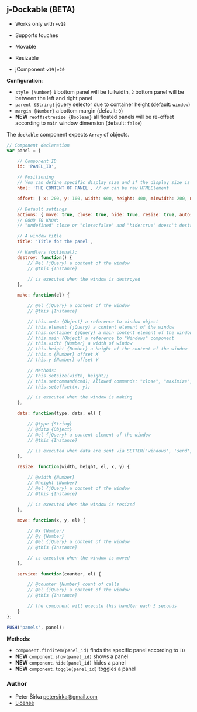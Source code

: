 ## j-Dockable (BETA)

- Works only with `+v18`
- Supports touches
- Movable
- Resizable

- jComponent `v19|v20`

__Configuration__:

- `style {Number}` `1` bottom panel will be fullwidth, `2` bottom panel will be between the left and right panel
- `parent {String}` jquery selector due to container height (default: `window`)
- `margin {Number}` a bottom margin (default: `0`)
- __NEW__ `reoffsetresize {Boolean}` all floated panels will be re-offset according to `main` window dimension (default: `false`)

The `dockable` component expects `Array` of objects.

```javascript
// Component declaration
var panel = {

	// Component ID
	id: 'PANEL_ID',

	// Positioning
	// You can define specific display size and if the display size is not specified then the window tries to find a size for larger display
	html: 'THE CONTENT OF PANEL', // or can be raw HTMLElement

	offset: { x: 200, y: 100, width: 600, height: 400, minwidth: 200, minheight: 200, maxwidth: 1000, maxheight: 1000, dockminwidth: 200, dockminheight: 200, dockmaxwidth: 400, dockmaxheight: 400 }, // minwidth, maxwidth, maxheight, minheight, dockminheight, dockminwidth, dockmaxheight, dockmaxwidth are optional

	// Default settings
	actions: { move: true, close: true, hide: true, resize: true, autosave: false, resizeX: true, resizeY: true },
	// GOOD TO KNOW:
	// "undefined" close or "close:false" and "hide:true" doesn't destroy the instance of panel (it will be hidden only)

	// A window title
	title: 'Title for the panel',

	// Handlers (optional):
	destroy: function() {
		// @el {jQuery} a content of the window
		// @this {Instance}

		// is executed when the window is destroyed
	},

	make: function(el) {

		// @el {jQuery} a content of the window
		// @this {Instance}

		// this.meta {Object} a reference to window object
		// this.element {jQuery} a content element of the window
		// this.container {jQuery} a main content element of the window
		// this.main {Object} a reference to "Windows" component
		// this.width {Number} a width of window
		// this.height {Number} a height of the content of the window
		// this.x {Number} offset X
		// this.y {Number} offset Y

		// Methods:
		// this.setsize(width, height);
		// this.setcommand(cmd); Allowed commands: "close", "maximize", "resetmaximize", "togglemaximize", "minimize", "resetminimize", "toggleminimize", "resize", "move", "focus"
		// this.setoffset(x, y);

		// is executed when the window is making
	},

	data: function(type, data, el) {

		// @type {String}
		// @data {Object}
		// @el {jQuery} a content element of the window
		// @this {Instance}

		// is executed when data are sent via SETTER('windows', 'send', 'TYPE', 'DATA')
	},

	resize: function(width, height, el, x, y) {

		// @width {Number}
		// @height {Number}
		// @el {jQuery} a content of the window
		// @this {Instance}

		// is executed when the window is resized
	},

	move: function(x, y, el) {

		// @x {Number}
		// @y {Number}
		// @el {jQuery} a content of the window
		// @this {Instance}

		// is executed when the window is moved
	},

	service: function(counter, el) {

		// @counter {Number} count of calls
		// @el {jQuery} a content of the window
		// @this {Instance}

		// the component will execute this handler each 5 seconds
	}
};

PUSH('panels', panel);
```

__Methods__:

- `component.finditem(panel_id)` finds the specific panel according to `ID`
- __NEW__ `component.show(panel_id)` shows a panel
- __NEW__ `component.hide(panel_id)` hides a panel
- __NEW__ `component.toggle(panel_id)` toggles a panel

### Author

- Peter Širka <petersirka@gmail.com>
- [License](https://www.totaljs.com/license/)